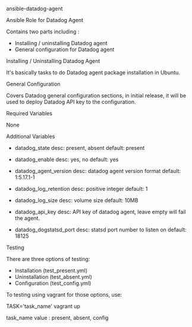 ansible-datadog-agent

Ansible Role for Datadog Agent

Contains two parts including :
- Installing / uninstalling Datadog agent
- General configuration for Datadog agent

Installing / Uninstalling Datadog Agent

It's basically tasks to do Datadog agent package installation in Ubuntu.

General Configuration

Covers Datadog general configuration sections, in initial release, it will be used to deploy Datadog API key to the configuration.

Required Variables

None

Additional Variables
- datadog_state
  desc: present, absent
  default: present

- datadog_enable
  desc: yes, no
  default: yes

- datadog_agent_version
  desc: datadog agent version format
  default: 1:5.17.1-1

- datadog_log_retention
  desc: positive integer
  default: 1

- datadog_log_size
  desc: volume size
  default: 10MB

- datadog_api_key
  desc: API key of datadog agent, leave empty will fail the agent.

- datadog_dogstatsd_port
  desc: statsd port number to listen on
  default: 18125

Testing

There are three options of testing:
- Installation (test_present.yml)
- Uninstallation (test_absent.yml)
- Configuration (test_config.yml)

To testing using vagrant for those options, use:

TASK='task_name' vagrant up

task_name value : present, absent, config